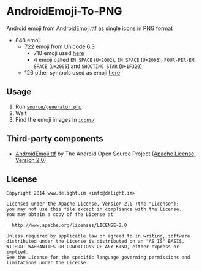 # AndroidEmoji-To-PNG

Android emoji from AndroidEmoji.ttf as single icons in PNG format

 * 848 emoji
   * 722 emoji from Unicode 6.3
     * 718 emoji used [here](https://github.com/rockerhieu/emojicon)
	 * 4 emoji called `EN SPACE` (`U+2002`), `EM SPACE` (`U+2003`), `FOUR-PER-EM SPACE` (`U+2005`) and `SHOOTING STAR` (`U+1F320`)
   * 126 other symbols used as emoji [here](https://github.com/rockerhieu/emojicon)

## Usage

 1. Run [`source/generator.php`](source/generator.php)
 2. Wait
 3. Find the emoji images in [`icons/`](icons/)

## Third-party components

 * [AndroidEmoji.ttf](https://github.com/android/platform_frameworks_base/blob/514bdc3b6e62240ff4df686a7844d5ecdd9a0a66/data/fonts/AndroidEmoji.ttf) by The Android Open Source Project ([Apache License, Version 2.0](http://www.apache.org/licenses/LICENSE-2.0))

## License

```
Copyright 2014 www.delight.im <info@delight.im>

Licensed under the Apache License, Version 2.0 (the "License");
you may not use this file except in compliance with the License.
You may obtain a copy of the License at

  http://www.apache.org/licenses/LICENSE-2.0

Unless required by applicable law or agreed to in writing, software
distributed under the License is distributed on an "AS IS" BASIS,
WITHOUT WARRANTIES OR CONDITIONS OF ANY KIND, either express or implied.
See the License for the specific language governing permissions and
limitations under the License.
```